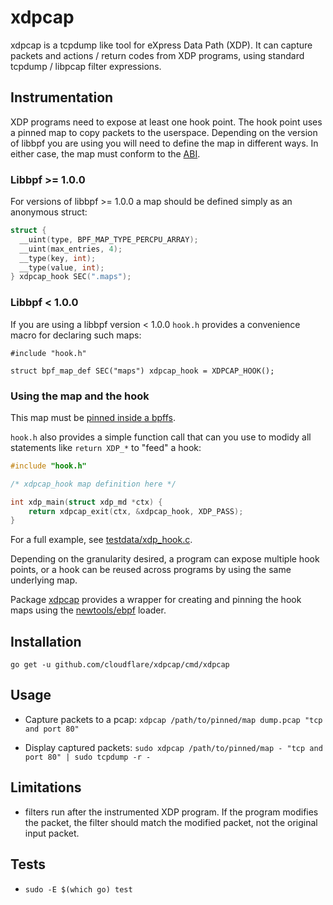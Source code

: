 # xdpcap

xdpcap is a tcpdump like tool for eXpress Data Path (XDP).
It can capture packets and actions / return codes from XDP programs,
using standard tcpdump / libpcap filter expressions.


## Instrumentation

XDP programs need to expose at least one hook point. The hook point uses
a pinned map to copy packets to the userspace. Depending on the version
of libbpf you are using you will need to define the map in different ways.
In either case, the map must conform to the [ABI](https://github.com/cloudflare/xdpcap/blob/master/internal/abi.go).

### Libbpf >= 1.0.0

For versions of libbpf >= 1.0.0 a map should be defined simply as an anonymous
struct:

```C
struct {
  __uint(type, BPF_MAP_TYPE_PERCPU_ARRAY);
  __uint(max_entries, 4);
  __type(key, int);
  __type(value, int);
} xdpcap_hook SEC(".maps");
```

### Libbpf < 1.0.0

If you are using a libbpf version < 1.0.0 `hook.h` provides a convenience macro
for declaring such maps:

```
#include "hook.h"

struct bpf_map_def SEC("maps") xdpcap_hook = XDPCAP_HOOK();
```

### Using the map and the hook

This map must be [pinned inside a bpffs](https://facebookmicrosites.github.io/bpf/blog/2018/08/31/object-lifetime.html#bpffs).

`hook.h` also provides a simple function call that can you use to modidy all
statements like `return XDP_*`  to "feed" a hook:

```C
#include "hook.h"

/* xdpcap_hook map definition here */

int xdp_main(struct xdp_md *ctx) {
	return xdpcap_exit(ctx, &xdpcap_hook, XDP_PASS);
}
```

For a full example, see [testdata/xdp_hook.c](testdata/xdp_hook.c).

Depending on the granularity desired,
a program can expose multiple hook points,
or a hook can be reused across programs by using the same underlying map.

Package [xdpcap](https://godoc.org/github.com/cloudflare/xdpcap) provides a wrapper for
creating and pinning the hook maps using the [newtools/ebpf](https://godoc.org/github.com/cilium/ebpf) loader.


## Installation

`go get -u github.com/cloudflare/xdpcap/cmd/xdpcap`


## Usage

* Capture packets to a pcap:
`xdpcap /path/to/pinned/map dump.pcap "tcp and port 80"`

* Display captured packets:
`sudo xdpcap /path/to/pinned/map - "tcp and port 80" | sudo tcpdump -r -`


## Limitations

* filters run after the instrumented XDP program.
If the program modifies the packet,
the filter should match the modified packet,
not the original input packet.


## Tests

* `sudo -E $(which go) test`
